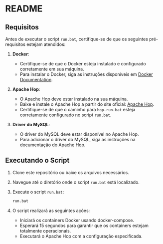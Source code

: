 # README

## Requisitos

Antes de executar o script `run.bat`, certifique-se de que os seguintes pré-requisitos estejam atendidos:

1. **Docker**:
   - Certifique-se de que o Docker esteja instalado e configurado corretamente em sua máquina.
   - Para instalar o Docker, siga as instruções disponíveis em [Docker Documentation](https://docs.docker.com/get-docker/).

2. **Apache Hop**:
   - O Apache Hop deve estar instalado na sua máquina.
   - Baixe e instale o Apache Hop a partir do site oficial: [Apache Hop](https://hop.apache.org/download/).
   - Certifique-se de que o caminho para `hop-run.bat` esteja corretamente configurado no script `run.bat`.

3. **Driver do MySQL**:
   - O driver do MySQL deve estar disponível no Apache Hop.
   - Para adicionar o driver do MySQL, siga as instruções na documentação do Apache Hop.

## Executando o Script

1. Clone este repositório ou baixe os arquivos necessários.

2. Navegue até o diretório onde o script `run.bat` está localizado.

3. Execute o script `run.bat`:

   ```sh
   run.bat
   ```

4. O script realizará as seguintes ações:

   - Iniciará os containers Docker usando docker-compose.
   - Esperará 15 segundos para garantir que os containers estejam totalmente operacionais.
   - Executará o Apache Hop com a configuração especificada.